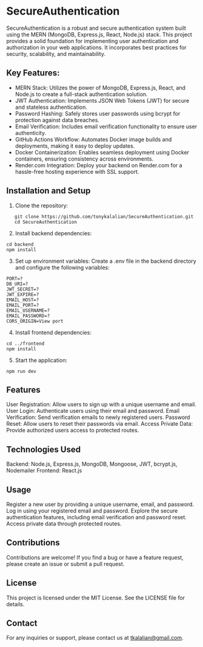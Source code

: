 # SecureAuthentication

SecureAuthentication is a robust and secure authentication system built using the MERN (MongoDB, Express.js, React, Node.js) stack. This project provides a solid foundation for implementing user authentication and authorization in your web applications. It incorporates best practices for security, scalability, and maintainability.

## Key Features:
- MERN Stack: Utilizes the power of MongoDB, Express.js, React, and Node.js to create a full-stack authentication solution.
- JWT Authentication: Implements JSON Web Tokens (JWT) for secure and stateless authentication.
- Password Hashing: Safely stores user passwords using bcrypt for protection against data breaches.
- Email Verification: Includes email verification functionality to ensure user authenticity.
- GitHub Actions Workflow: Automates Docker image builds and deployments, making it easy to deploy updates.
- Docker Containerization: Enables seamless deployment using Docker containers, ensuring consistency across environments.
- Render.com Integration: Deploy your backend on Render.com for a hassle-free hosting experience with SSL support.
## Installation and Setup

1. Clone the repository:
```
   git clone https://github.com/tonykalalian/SecureAuthentication.git
   cd SecureAuthentication
   ```
2. Install backend dependencies:
```
cd backend
npm install
```
3. Set up environment variables:
Create a .env file in the backend directory and configure the following variables:
```
PORT=?
DB_URI=?
JWT_SECRET=?
JWT_EXPIRE=?
EMAIL_HOST=?
EMAIL_PORT=?
EMAIL_USERNAME=?
EMAIL_PASSWORD=?
CORS_ORIGIN=View port
```
4. Install frontend dependencies:
```
cd ../frontend
npm install
```
5. Start the application:
```
npm run dev
```
## Features
User Registration: Allow users to sign up with a unique username and email.
User Login: Authenticate users using their email and password.
Email Verification: Send verification emails to newly registered users.
Password Reset: Allow users to reset their passwords via email.
Access Private Data: Provide authorized users access to protected routes.
## Technologies Used
Backend: Node.js, Express.js, MongoDB, Mongoose, JWT, bcrypt.js, Nodemailer
Frontend: React.js
## Usage
Register a new user by providing a unique username, email, and password.
Log in using your registered email and password.
Explore the secure authentication features, including email verification and password reset.
Access private data through protected routes.
## Contributions
Contributions are welcome! If you find a bug or have a feature request, please create an issue or submit a pull request.

## License
This project is licensed under the MIT License. See the LICENSE file for details.

## Contact
For any inquiries or support, please contact us at tkalalian@gmail.com.
